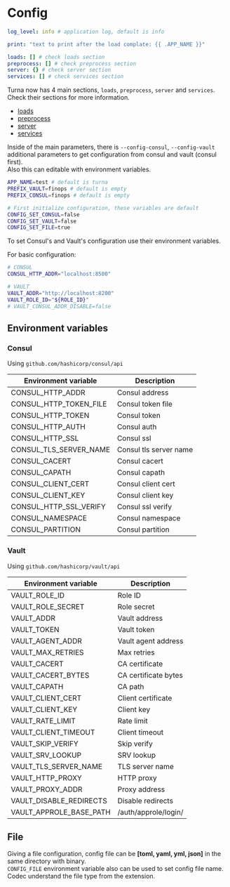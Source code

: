 # Config

```yaml
log_level: info # application log, default is info

print: "text to print after the load complate: {{ .APP_NAME }}"

loads: [] # check loads section
preprocess: [] # check preprocess section
server: {} # check server section
services: [] # check services section
```

Turna now has 4 main sections, `loads`, `preprocess`, `server` and `services`. Check their sections for more information.

- [loads](loads.md)
- [preprocess](preprocess/preprocess.md)
- [server](server/server.md)
- [services](services.md)

Inside of the main parameters, there is `--config-consul`, `--config-vault` additional parameters to get configuration from consul and vault (consul first).  
Also this can editable with environment variables.

```sh
APP_NAME=test # default is turna
PREFIX_VAULT=finops # default is empty
PREFIX_CONSUL=finops # default is empty

# First initialize configuration, these variables are default
CONFIG_SET_CONSUL=false
CONFIG_SET_VAULT=false
CONFIG_SET_FILE=true
```

To set Consul's and Vault's configuration use their environment variables.

For basic configuration:

```sh
# CONSUL
CONSUL_HTTP_ADDR="localhost:8500"

# VAULT
VAULT_ADDR="http://localhost:8200"
VAULT_ROLE_ID="${ROLE_ID}"
# VAULT_CONSUL_ADDR_DISABLE=false
```

## Environment variables

### Consul

Using `github.com/hashicorp/consul/api`

| Environment variable   | Description            |
| ---------------------- | ---------------------- |
| CONSUL_HTTP_ADDR       | Consul address         |
| CONSUL_HTTP_TOKEN_FILE | Consul token file      |
| CONSUL_HTTP_TOKEN      | Consul token           |
| CONSUL_HTTP_AUTH       | Consul auth            |
| CONSUL_HTTP_SSL        | Consul ssl             |
| CONSUL_TLS_SERVER_NAME | Consul tls server name |
| CONSUL_CACERT          | Consul cacert          |
| CONSUL_CAPATH          | Consul capath          |
| CONSUL_CLIENT_CERT     | Consul client cert     |
| CONSUL_CLIENT_KEY      | Consul client key      |
| CONSUL_HTTP_SSL_VERIFY | Consul ssl verify      |
| CONSUL_NAMESPACE       | Consul namespace       |
| CONSUL_PARTITION       | Consul partition       |

### Vault

Using `github.com/hashicorp/vault/api`

| Environment variable    | Description          |
| ----------------------- | -------------------- |
| VAULT_ROLE_ID           | Role ID              |
| VAULT_ROLE_SECRET       | Role secret          |
| VAULT_ADDR              | Vault address        |
| VAULT_TOKEN             | Vault token          |
| VAULT_AGENT_ADDR        | Vault agent address  |
| VAULT_MAX_RETRIES       | Max retries          |
| VAULT_CACERT            | CA certificate       |
| VAULT_CACERT_BYTES      | CA certificate bytes |
| VAULT_CAPATH            | CA path              |
| VAULT_CLIENT_CERT       | Client certificate   |
| VAULT_CLIENT_KEY        | Client key           |
| VAULT_RATE_LIMIT        | Rate limit           |
| VAULT_CLIENT_TIMEOUT    | Client timeout       |
| VAULT_SKIP_VERIFY       | Skip verify          |
| VAULT_SRV_LOOKUP        | SRV lookup           |
| VAULT_TLS_SERVER_NAME   | TLS server name      |
| VAULT_HTTP_PROXY        | HTTP proxy           |
| VAULT_PROXY_ADDR        | Proxy address        |
| VAULT_DISABLE_REDIRECTS | Disable redirects    |
| VAULT_APPROLE_BASE_PATH | /auth/approle/login/ |

## File

Giving a file configuration, config file can be __[toml, yaml, yml, json]__ in the same directory with binary.  
`CONFIG_FILE` environment variable also can be used to set config file name. Codec understand the file type from the extension.
